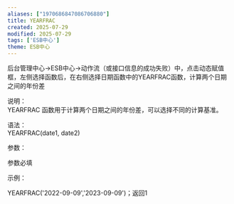 ```yaml
---
aliases: ["1970686847086706880"]
title: YEARFRAC
created: 2025-07-29
modified: 2025-07-29
tags: ['ESB中心']
theme: ESB中心
---
```


后台管理中心->ESB中心->动作流（或接口信息的成功失败）中，点击动态赋值框，左侧选择函数后，在右侧选择日期函数中的YEARFRAC函数，计算两个日期之间的年份差

说明：  
YEARFRAC 函数用于计算两个日期之间的年份差，可以选择不同的计算基准。

语法：  
YEARFRAC(date1, date2)

参数：

参数必填

示例：

YEARFRAC('2022-09-09','2023-09-09')；返回1